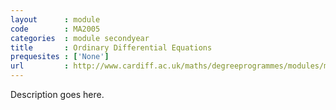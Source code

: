 ```yaml
---
layout      : module
code        : MA2005
categories  : module secondyear
title       : Ordinary Differential Equations
prequesites : ['None']
url         : http://www.cardiff.ac.uk/maths/degreeprogrammes/modules/ma2005.html
---
```


Description goes here.

